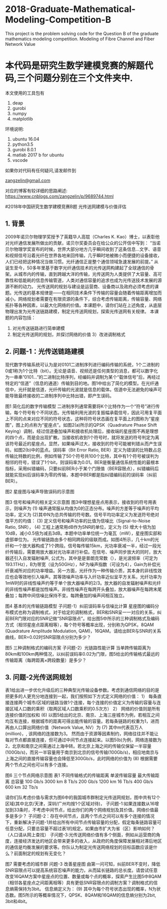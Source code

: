 # 2018-Graduate-Mathematical-Modeling-Competition-B
This project is the problem solving code for the Question B of the graduate mathematics modeling competition. Modeling of Fibre Channel and Fiber Network Value

# 本代码是研究生数学建模竞赛的解题代码,三个问题分别在三个文件夹中.

本文使用的工具包有

1. deap
2. gurobi
3. numpy
4. matplotlib

环境说明:

1. ubuntu 16.04
2. python3.5 
3. gurobi 8.0.1 
4. matlab 2017 b for ubuntu 
5. vscode 

如果你对代码有任何疑问,请发邮件到 

zangzelin@gmail.com

对应的博客有较详细的思路阐述:
https://www.cnblogs.com/zangzelin/p/9689744.html 

#2018年中国研究生数学建模竞赛B题
光传送网建模与价值评估
## 1. 背景
2009年诺贝尔物理学奖授予了英籍华人高锟（Charles K. Kao）博士，以表彰他对光纤通信发展所做出的贡献，诺贝尔奖委员会在给公众的公开信中写到：
“当诺贝尔物理学奖宣布的时候，世界大部分地方几乎瞬间收到了这条信息…文字、语音和视频信号沿着光纤在世界各地来回传输，几乎瞬时地被微小而便捷的设备接收，人们已经把这种情况当做习惯。光纤通信正是整个通信领域急速发展的前提。”
从诞生至今，50多年里基于数字光纤通信技术的光传送网构建起了全球通信的骨架。从城市内的传输，直到跨越大洋的传输，光传送网为人类提供了大容量、高可靠性和低能耗的信息传输管道，人类对通信容量的追求也成为光传送技术发展的源源不断的动力。
光传送网的规划与建设是运营商、设备商以及政府必须考虑的课题。光传送的基本规律是——在相同技术条件下传输的容量会随着传输距离增加而减小。网络规划者需要在有限资源的条件下，综合考虑传输距离，传输容量、网络拓扑等各种因素，以最大化网络的价值。本课题中，请你们站在上述角度，从底层物理出发为光传送链路建模，制定光传送网规划，探索光传送网有关规律。
本课题的内容包括：
1) 对光传送链路进行简单建模 
2) 制定光传送网的规划，并探讨网络的价值
3）改进调制格式
## 2. 问题-1：光传送链路建模
现代数字传输系统可认为是对0101二进制序列进行编码传输的系统，1个二进制的0或1称为1个比特（bit）。无论是语音、视频还是任何类型的消息，都可以数字化为一串串”0101…”的二进制比特序列，经编码并调制为某个“载体信号”后，再经过特定的“信道”（信息的通道）传输到目的地。图1中给出了简化的模型。在光纤通信中，光纤就是信道，光纤传输的光波就是信息的载体。信道中无法避免的噪声可能导致最终接收的二进制序列中比特出错，即产生误码。

图1 简化后的数字传输模型
二进制序列通常需要将K个比特作为一个“符号”进行传输，每个符号有个不同状态。光传输利用光波的复振幅承载信号，因此可用复平面上不同的点来对应不同的符号状态，这种将符号状态画在复平面上的图称为“星座图”，图上的点称为“星座点”。如图2(a)所示的QPSK（Quadrature Phase Shift Keying）调制，经过信道叠加噪声和接收机处理后，接收端的星座图不再是理想的四个点，而是会出现扩散。当接收机收到1个符号时，就将发送的符号判定为离该符号最近的星座点。显然，如果噪声过大，接收到的符号可能被判错从而产生误码，如图2(b)中的蓝点。误码率（Bit Error Ratio, BER）定义为错误的比特数占总传输比特数的比例，例如传输了50个符号共100个比特，其中有1个符号被误判为相邻的符号，错误了1个bit，则误码率为0.01。BER是衡量通信系统性能的最根本指标，采用纠错编码，只要纠前BER小于某个门限值（BER容限点），纠错编码后就能实现纠后误码率为零的传输，本题中BER都是指纠错编码前的误码率（纠前BER）。

图2 星座图与噪声导致误码的示意图

图3 信号和噪声的相关定义示意图
图3中理想星座点用表示，接收到的符号用表示，则噪声为
                                 (1) 
噪声通常服从均值为0的正态分布。噪声的方差等于噪声的平均功率，定义为
                             (2)其中N为总共传输的符号数。信号平均功率定义为发送符号绝对值平方的均值：
                             (3)
定义信号和噪声功率的比值为信噪比（Signal-to-Noise Ratio, SNR），
                               (4)
工程上通常用dB作为SNR的单位，定义为
                     (5)
增大十倍为加10dB，减小0.5倍为减去3dB。本题中功率单位统一为毫瓦（mW），星座图实部和虚部单位为。
光传输链路由多个相同跨段的级联而成。如图4所示，几十km的光纤和一个放大器构成了1个跨段。信号每传输15km，光功率衰减一半，经过一段光纤传输后，需要用放大器对光功率进行补偿。在信号、噪声同步放大的同时，放大器还引入自发辐射噪声, 公式为，其中是是普朗克常数（），是光波频率（可定为193.1THz），B为带宽（设为50GHz），NF为噪声指数（可设为4），Gain为补偿光纤衰减所对应的功率增益。另一方面，光纤作为一种传输介质，其本身的非线性效应也会等效地引入噪声。其等效噪声功率与入纤功率近似呈平方关系，光纤功率为1mW时的非线性噪声约等于单个放大器噪声的2/3。放大器的自发辐射噪声和光纤的非线性噪声都是加性噪声。非线性噪声在每跨开头叠加，放大器噪声在每跨末尾叠加；每跨中间信噪比保持不变。每跨叠加的噪声间相互独立。

图4 基本的光传输链路模型
子问题-1）纠前误码率与信噪比计算
   星座图的编码分布模式也称为调制格式，对于给定的调制格式，BER和SNR呈一一对应的关系，纠前BER门限对应的SNR记做“SNR容限点”。给出图5中所示的三种调制格式及编码方式（相邻星座点距离相等），每个符号等概率出现，分别称为QPSK，8QAM (Quadrature Amplitude Modulation, QAM)，16QAM。请给出BER与SNR的关系曲线，BER=0.02时SNR容限点分别为多少？

图5 三种调制格式的编码方案
子问题-2）光链路性能计算
当单跨传输距离为80km和100km两种情况，以纠前误码率0.02为门限，图5给出的传输格式最远的传输距离（每跨距离×跨段数量）是多少？

## 3. 问题-2光传送网规划
表1给出进一步优化升级后的三种典型光传输设备参数。考虑到通信网络的目的是把更多的人更充分地连接到一起，我们按照如下方式定义网络的价值：
1） 每条直接连接两个城市/区域的链路当做1个连接，每个连接的价值定义为传输的容量与连接区域人口数的乘积（取两区域人口数乘积的0.5次方）
2） 网络的价值则是所有连接价值的加权和
                     (6)
以图5给出的北京、南京、上海三座城市为例，若相互之间均互有连接，根据城市的距离可得出能传输的容量。若每条链路的权重为1，进而再由人口算出网络价值（Network Value, NV）为
  (7)
其中m代表百万人(million)，, 该网络的连接数为3。
然而由于资源等因素制约，网络往往并不能让每对节点都直接连接，但可通过中间节点连接起来。以图5(b)为例，网络连接数为2，北京和南京之间需通过上海中转。若北京上海之间的传输仅保留一半容量(100Gb/s)，而另一半容量用于南京到北京的信号传输(100Gb/s)，相应地南京与上海之间的直接传输容量也会降低至300Gb/s，此时网络的价值为
         (8)
 根据需要两个节点之间也可以有多个连接。

图6 三个节点网络示意图
表1 不同传输格式的传输距离
单波传输容量
最大传输距离
总容量
100 Gb/s
3000 km
8 Tb/s
200 Gb/s
1200 km
16 Tb/s
400 Gb/s
600 km
32 Tb/s

请你们队考虑价值与需求为图6中的我国城市群制定光传送网规划，图中共有12个区域(其中北京/天津，深圳/广州均按1个区域对待)， 
子问题-1:如果连接数从16增加到33条时，不考虑中间节点，给出你们的两个网络规划及其价值。网络价值最多是多少？
子问题-2：存在中间节点，且两个节点之间可以有多个连接的情况下，重新解决子问题-1并给出所有中间节点传输容量的分配，假定每条链路容量可任意分配，只要总容量不超过表1的规定。如果由市扩大为省（区）影响如何？（人口请从网上查找）
子问题-3:光传送网络价值有多个侧面，例如从运营商的角度，连接经济发达的地区会带来更多的收入，从政府的角度保障发展相对滞后地区的通信是均衡发展的要求等。你队认为制定光传送网络规划的目标函数应该是什么？前面制定的规划有无变化？ 

图7 需要考虑的城市群
问题-3 改善星座图
由第一问可知，纠前BER不变时，降低SNR容限点可以提高系统容忍噪声的能力，从而延长链路的总长度。请尝试任意改变16QAM方案中星座点的位置、数量或每个点的概率，探索产生比图5中8QAM（相邻各星座点之间距离相等）具有更低SNR容限点的调制方案？调制格式的信息熵需保持为3bit。
信息熵定义为：
                            (9)
其中为每个符号状态出现的概率，N为状态数。图5所示的等概率情况下，QPSK、8QAM和16QAM的信息熵分别为2bit, 3bit和4bit。 